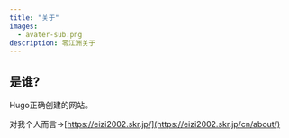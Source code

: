 ```yaml
---
title: "关于"
images: 
  - avater-sub.png
description: 零江洲关于
---
```

## 是谁?

Hugo正确创建的网站。

对我个人而言→[https://eizi2002.skr.jp/](https://eizi2002.skr.jp/cn/about/)